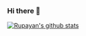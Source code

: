 ### Hi there 👋


[![Rupayan's github stats](https://github-readme-stats.vercel.app/api?username=w3rc)](https://github.com/anuraghazra/github-readme-stats)

<!--
**rupayan10/rupayan10** is a ✨ _special_ ✨ repository because its `README.md` (this file) appears on your GitHub profile.

Here are some ideas to get you started:

- 🔭 I’m currently working on ...
- 🌱 I’m currently learning ...
- 👯 I’m looking to collaborate on ...
- 🤔 I’m looking for help with ...
- 💬 Ask me about ...
- 📫 How to reach me: ...
- 😄 Pronouns: ...
- ⚡ Fun fact: ...
-->
